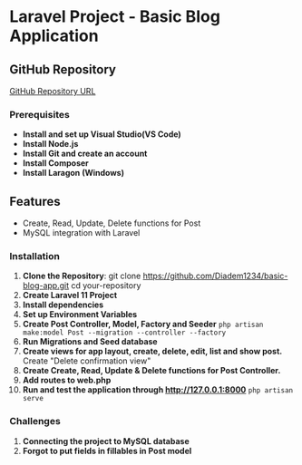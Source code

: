 # Laravel Project - Basic Blog Application

## GitHub Repository
[GitHub Repository URL](https://github.com/Diadem1234/basic-blog-app.git)


### Prerequisites
- **Install and set up Visual Studio(VS Code)**
- **Install Node.js**
- **Install Git and create an account**
- **Install Composer**
- **Install Laragon (Windows)**

## Features
- Create, Read, Update, Delete functions for Post
- MySQL integration with Laravel


### Installation
1. **Clone the Repository**:
   git clone https://github.com/Diadem1234/basic-blog-app.git
   cd your-repository
2. **Create Laravel 11 Project**
3. **Install dependencies**
4. **Set up Environment Variables**
5. **Create Post Controller, Model, Factory and Seeder**
    ``` php artisan make:model Post --migration --controller --factory ```
6. **Run Migrations and Seed database**
7. **Create views for app layout, create, delete, edit, list and show post.**
     Create "Delete confirmation view"
8. **Create Create, Read, Update & Delete functions for Post Controller.**
9. **Add routes to web.php**
10. **Run and test the application through http://127.0.0.1:8000**
    ``` php artisan serve ```

### Challenges
1. **Connecting the project to MySQL database**
2. **Forgot to put fields in fillables in Post model**

